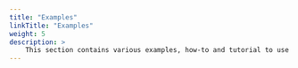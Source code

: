 ```yaml
---
title: "Examples"
linkTitle: "Examples"
weight: 5
description: > 
    This section contains various examples, how-to and tutorial to use Kairos
---
```

